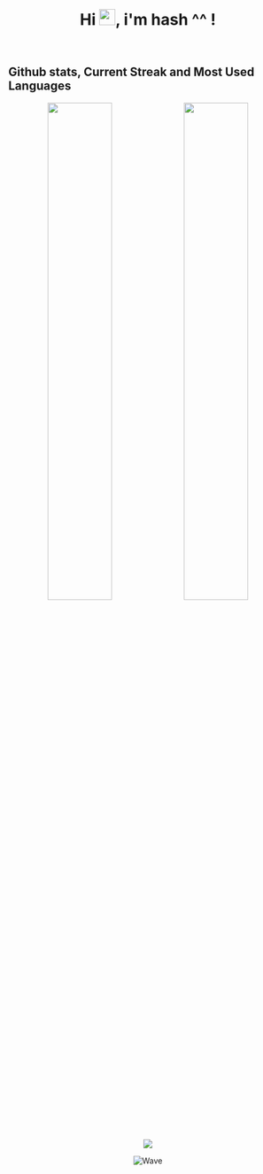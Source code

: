 <div align = "center">
    </br>
  <h1>Hi <img src="https://github.com/TheDudeThatCode/TheDudeThatCode/blob/master/Assets/Hi.gif" width="29">, i'm hash ^^ !</h1>
<br>
</div>

## Github stats, Current Streak and Most Used Languages
<p align="center">
  <img width="48%" src="https://github-readme-stats.vercel.app/api?username=Cristal-Dev&show_icons=true&theme=radical&hide_border=true&show_icons=true" />
  <img width="48%" src="https://github-readme-streak-stats.herokuapp.com/?user=Cristal-Dev&theme=radical&hide_border=true" />
  <img src="https://github-readme-stats.vercel.app/api/top-langs/?username=Cristal-Dev&layout=compact&theme=radical&hide_border=true&show_icons=true" />
</p>

<p align="center"><img src="https://raw.githubusercontent.com/bornmay/bornmay/Update/svg/Bottom.svg" alt="Wave"></p>
